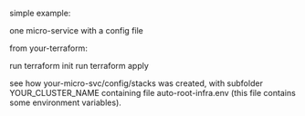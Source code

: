 simple example: 

one micro-service with a config file

from your-terraform:

run terraform init
run terraform apply

see how your-micro-svc/config/stacks was created, with subfolder
YOUR_CLUSTER_NAME containing file auto-root-infra.env (this file
contains some environment variables). 